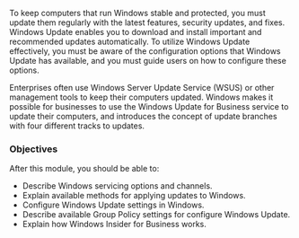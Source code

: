 To keep computers that run Windows stable and protected, you must update them regularly with the latest features, security updates, and fixes. Windows Update enables you to download and install important and recommended updates automatically. To utilize Windows Update effectively, you must be aware of the configuration options that Windows Update has available, and you must guide users on how to configure these options.

Enterprises often use Windows Server Update Service (WSUS) or other management tools to keep their computers updated. Windows makes it possible for businesses to use the Windows Update for Business service to update their computers, and introduces the concept of update branches with four different tracks to updates.

### Objectives

After this module, you should be able to:

 -  Describe Windows servicing options and channels.
 -  Explain available methods for applying updates to Windows.
 -  Configure Windows Update settings in Windows.
 -  Describe available Group Policy settings for configure Windows Update.
 -  Explain how Windows Insider for Business works.
